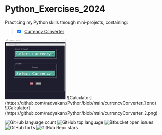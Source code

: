 # Python_Exercises_2024

Practicing my Python skills through mini-projects, containing: 
> - [x] [Currency Converter](https://github.com/nadyakant/Python/blob/main/Currency_Conversion.py) 

<img src="https://github.com/nadyakant/Python/blob/main/currencyConverter_1.png" width="200" height="200" />
![Calculator](https://github.com/nadyakant/Python/blob/main/currencyConverter_1.png)
![Calculator](https://github.com/nadyakant/Python/blob/main/currencyConverter_2.png)





![GitHub language count](https://img.shields.io/github/languages/count/nadyakant/Python) ![GitHub top language](https://img.shields.io/github/languages/top/nadyakant/Python) ![Bitbucket open issues](https://img.shields.io/bitbucket/issues/nadyakant/Python) ![GitHub forks](https://img.shields.io/github/forks/nadyakant/Python) ![GitHub Repo stars](https://img.shields.io/github/stars/nadyakant/Java_Exercises_2020) 
